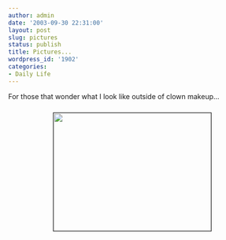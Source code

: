```yaml
---
author: admin
date: '2003-09-30 22:31:00'
layout: post
slug: pictures
status: publish
title: Pictures...
wordpress_id: '1902'
categories:
- Daily Life
---
```

For those that wonder what I look like outside of clown makeup...
<center><img src="http://www.arcanology.com/images/albill-ship.jpg" border="1" height="240" hspace="10" vspace="10" width="320" /></center>

